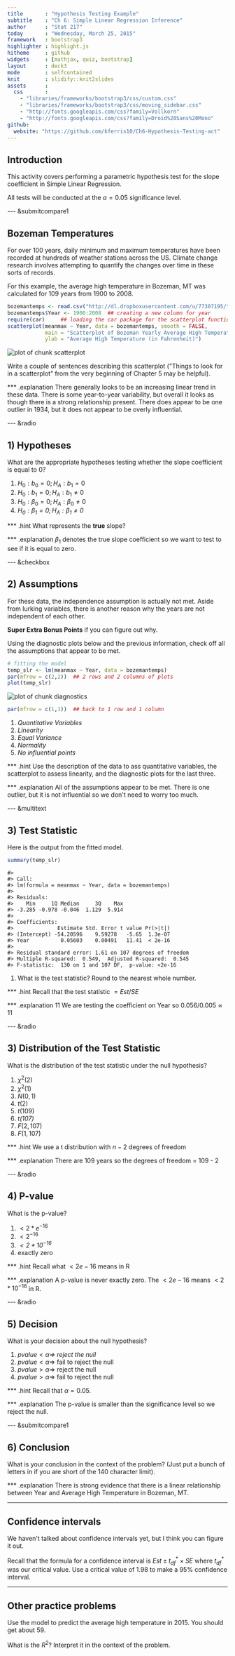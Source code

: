 ```yaml
---
title       : "Hypothesis Testing Example"
subtitle    : "Ch 6: Simple Linear Regression Inference"
author      : "Stat 217"
today       : "Wednesday, March 25, 2015"
framework   : bootstrap3
highlighter : highlight.js 
hitheme     : github      
widgets     : [mathjax, quiz, bootstrap]
layout      : deck3
mode        : selfcontained 
knit        : slidify::knit2slides
assets      : 
  css       : 
    - "libraries/frameworks/bootstrap3/css/custom.css"
    - "libraries/frameworks/bootstrap3/css/moving_sidebar.css"
    - "http://fonts.googleapis.com/css?family=Vollkorn"
    - "http://fonts.googleapis.com/css?family=Droid%20Sans%20Mono"
github:
  website: "https://github.com/kferris10/Ch6-Hypothesis-Testing-act"
---
```




## Introduction

This activity covers performing a parametric hypothesis test for the slope coefficient in Simple Linear Regression. 

All tests will be conducted at the $\alpha = 0.05$ significance level.

--- &submitcompare1
## Bozeman Temperatures 

For over 100 years, daily minimum and maximum temperatures have been recorded at hundreds of weather stations across the US.  Climate change research involves attempting to quantify the changes over time in these sorts of records.  

For this example, the average high temperature in Bozeman, MT was calculated for 109 years from 1900 to 2008.


```r
bozemantemps <- read.csv("http://dl.dropboxusercontent.com/u/77307195/tempMV.csv")
bozemantemps$Year <- 1900:2008  ## creating a new column for year
require(car)     ## loading the car package for the scatterplot function
scatterplot(meanmax ~ Year, data = bozemantemps, smooth = FALSE, 
            main = "Scatterplot of Bozeman Yearly Average High Temperatures", 
            ylab = "Average High Temperature (in Fahrenheit)")
```

<img src="assets/fig/scatterplot-1.png" title="plot of chunk scatterplot" alt="plot of chunk scatterplot" style="display: block; margin: auto;" />

Write a couple of sentences describing this scatterplot ("Things to look for in a scatterplot" from the very beginning of Chapter 5 may be helpful).

*** .explanation
There generally looks to be an increasing linear trend in these data.  There is some year-to-year variability, but overall it looks as though there is a strong relationship present.  There does appear to be one outlier in 1934, but it does not appear to be overly influential.

--- &radio

## 1) Hypotheses

What are the appropriate hypotheses testing whether the slope coefficient is equal to 0?

1. $H_0: b_0 = 0; H_A: b_1 = 0$
2. $H_0: b_1 = 0; H_A: b_1 \neq 0$
3. $H_0: \beta_0 = 0; H_A: \beta_0 \neq 0$
4. _$H_0: \beta_1 = 0; H_A: \beta_1 \neq 0$_

*** .hint
What represents the **true** slope?

*** .explanation
$\beta_1$ denotes the true slope coefficient so we want to test to see if it is equal to zero.

--- &checkbox

## 2) Assumptions

For these data, the independence assumption is actually not met.  Aside from lurking variables, there is another reason why the years are not independent of each other.  

**Super Extra Bonus Points** if you can figure out why.

Using the diagnostic plots below and the previous information, check off all the assumptions that appear to be met.


```r
# fitting the model
temp_slr <- lm(meanmax ~ Year, data = bozemantemps)
par(mfrow = c(2,2))  ## 2 rows and 2 columns of plots
plot(temp_slr)
```

<img src="assets/fig/diagnostics-1.png" title="plot of chunk diagnostics" alt="plot of chunk diagnostics" style="display: block; margin: auto;" />

```r
par(mfrow = c(1,1))  ## back to 1 row and 1 column
```

1. _Quantitative Variables_
2. _Linearity_
3. _Equal Variance_
4. _Normality_
5. _No influential points_

*** .hint
Use the description of the data to ass quantitative variables, the scatterplot to assess linearity, and the diagnostic plots for the last three.

*** .explanation
All of the assumptions appear to be met.  There is one outlier, but it is not influential so we don't need to worry too much.

--- &multitext

## 3) Test Statistic

Here is the output from the fitted model.  


```r
summary(temp_slr)
```

```
#> 
#> Call:
#> lm(formula = meanmax ~ Year, data = bozemantemps)
#> 
#> Residuals:
#>    Min     1Q Median     3Q    Max 
#> -3.285 -0.978 -0.046  1.129  5.914 
#> 
#> Coefficients:
#>              Estimate Std. Error t value Pr(>|t|)
#> (Intercept) -54.20596    9.59278   -5.65  1.3e-07
#> Year          0.05603    0.00491   11.41  < 2e-16
#> 
#> Residual standard error: 1.61 on 107 degrees of freedom
#> Multiple R-squared:  0.549,	Adjusted R-squared:  0.545 
#> F-statistic:  130 on 1 and 107 DF,  p-value: <2e-16
```

1. What is the test statistic?  Round to the nearest whole number.

*** .hint
Recall that the test statistic $= Est / SE$

*** .explanation
<span class = "answer">11</span>
We are testing the coefficient on Year so $0.056 / 0.005 \approx 11$

--- &radio

## 3) Distribution of the Test Statistic

What is the distribution of the test statistic under the null hypothesis?

1. $\chi^2(2)$
2. $\chi^2(1)$
3. $N(0,1)$
4. $t(2)$
5. $t(109)$
6. _$t(107)$_
7. $F(2,107)$
8. $F(1,107)$

*** .hint
We use a t distribution with $n-2$ degrees of freedom

*** .explanation
There are 109 years so the degrees of freedom = 109 - 2

--- &radio

## 4) P-value

What is the p-value?

1. $< 2 * e^{-16}$
2. $< 2^{-16}$
3. _$< 2 * 10^{-16}$_
4. exactly zero

*** .hint 
Recall what $< 2e-16$ means in R

*** .explanation
A p-value is never exactly zero.  The $< 2e-16$ means $< 2 * 10^{-16}$ in R.

--- &radio
## 5) Decision

What is your decision about the null hypothesis?

1. _$pvalue < \alpha \Rightarrow$ reject the null_
2. $pvalue < \alpha \Rightarrow$ fail to reject the null
3. $pvalue > \alpha \Rightarrow$ reject the null
4. $pvalue > \alpha \Rightarrow$ fail to reject the null

*** .hint
Recall that $\alpha = 0.05$.

*** .explanation
The p-value is smaller than the significance level so we reject the null.

--- &submitcompare1
## 6) Conclusion

What is your conclusion in the context of the problem?  (Just put a bunch of letters in if you are short of the 140 character limit).

*** .explanation
There is strong evidence that there is a linear relationship between Year and Average High Temperature in Bozeman, MT.

---
## Confidence intervals

We haven't talked about confidence intervals yet, but I think you can figure it out.

Recall that the formula for a confidence interval is $Est \pm t_{df}^* \times SE$ where $t_{df}^*$ was our critical value.  Use a critical value of 1.98 to make a 95% confidence interval.

---
## Other practice problems

Use the model to predict the average high temperature in 2015.  You should get about 59.

What is the $R^2$?  Interpret it in the context of the problem.





